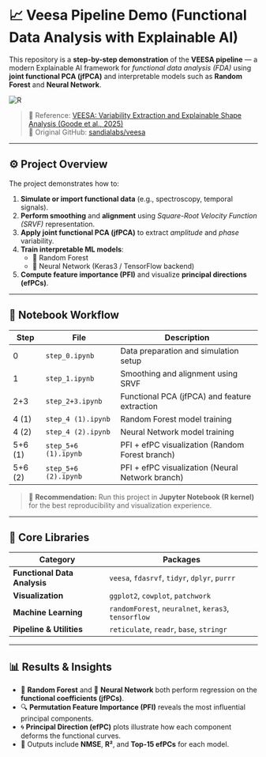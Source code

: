 # 📈 Veesa Pipeline Demo (Functional Data Analysis with Explainable AI)

This repository is a **step-by-step demonstration** of the **VEESA pipeline** — a modern Explainable AI framework for *functional data analysis (FDA)* using **joint functional PCA (jfPCA)** and interpretable models such as **Random Forest** and **Neural Network**.

![R](https://img.shields.io/badge/R-4.3.2-blue?logo=r)

> 📄 Reference: [VEESA: Variability Extraction and Explainable Shape Analysis (Goode et al., 2025)](https://arxiv.org/abs/2501.07602)  
> 🧩 Original GitHub: [sandialabs/veesa](https://github.com/sandialabs/veesa)

---

## ⚙️ Project Overview

The project demonstrates how to:
1. **Simulate or import functional data** (e.g., spectroscopy, temporal signals).  
2. **Perform smoothing** and **alignment** using *Square-Root Velocity Function (SRVF)* representation.  
3. **Apply joint functional PCA (jfPCA)** to extract *amplitude* and *phase* variability.  
4. **Train interpretable ML models**:
   - 🌲 Random Forest  
   - 🧠 Neural Network (Keras3 / TensorFlow backend)
5. **Compute feature importance (PFI)** and visualize **principal directions (efPCs)**.

---

## 🧩 Notebook Workflow

| Step | File | Description |
|------|------|-------------|
| 0 | `step_0.ipynb` | Data preparation and simulation setup |
| 1 | `step_1.ipynb` | Smoothing and alignment using SRVF |
| 2+3 | `step_2+3.ipynb` | Functional PCA (jfPCA) and feature extraction |
| 4 (1) | `step_4 (1).ipynb` | Random Forest model training |
| 4 (2) | `step_4 (2).ipynb` | Neural Network model training |
| 5+6 (1) | `step_5+6 (1).ipynb` | PFI + efPC visualization (Random Forest branch) |
| 5+6 (2) | `step_5+6 (2).ipynb` | PFI + efPC visualization (Neural Network branch) |

> 🔁 **Recommendation:** Run this project in **Jupyter Notebook (R kernel)** for the best reproducibility and visualization experience.

---

## 🧭 Core Libraries

| Category | Packages |
|-----------|-----------|
| **Functional Data Analysis** | `veesa`, `fdasrvf`, `tidyr`, `dplyr`, `purrr` |
| **Visualization** | `ggplot2`, `cowplot`, `patchwork` |
| **Machine Learning** | `randomForest`, `neuralnet`, `keras3`, `tensorflow` |
| **Pipeline & Utilities** | `reticulate`, `readr`, `base`, `stringr` |

---

## 📊 Results & Insights

- 🌲 **Random Forest** and 🧠 **Neural Network** both perform regression on the **functional coefficients (jfPCs)**.  
- 🔍 **Permutation Feature Importance (PFI)** reveals the most influential principal components.  
- 🌀 **Principal Direction (efPC)** plots illustrate how each component deforms the functional curves.  
- 🎯 Outputs include **NMSE**, **R²**, and **Top-15 efPCs** for each model.


